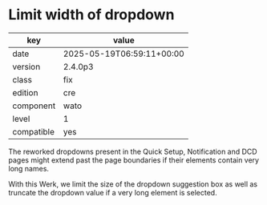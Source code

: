 [//]: # (werk v2)
# Limit width of dropdown

key        | value
---------- | ---
date       | 2025-05-19T06:59:11+00:00
version    | 2.4.0p3
class      | fix
edition    | cre
component  | wato
level      | 1
compatible | yes

The reworked dropdowns present in the Quick Setup, Notification and DCD
pages might extend past the page boundaries if their elements contain
very long names.

With this Werk, we limit the size of the dropdown suggestion box as well
as truncate the dropdown value if a very long element is selected.
